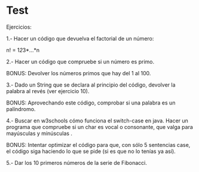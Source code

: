 # Test

Ejercicios: 

1.- Hacer un código que devuelva el factorial de un número:

 n! = 1*2*3*...*n 

2.- Hacer un código que compruebe si un número es primo.

BONUS: Devolver los números primos que hay del 1 al 100.

3.- Dado un String que se declara al principio del código, devolver la palabra al revés (ver ejercicio 10).

BONUS: Aprovechando este código, comprobar si una palabra es un palíndromo.

4.- Buscar en w3schools cómo funciona el switch-case en java. Hacer un programa que compruebe si un char es vocal o consonante, que valga para mayúsculas y minúsculas .

BONUS: Intentar optimizar el código para que, con sólo 5 sentencias case, el código siga haciendo lo que se pide (si es que no lo tenías ya así).

5.- Dar los 10 primeros números de la serie de Fibonacci.


